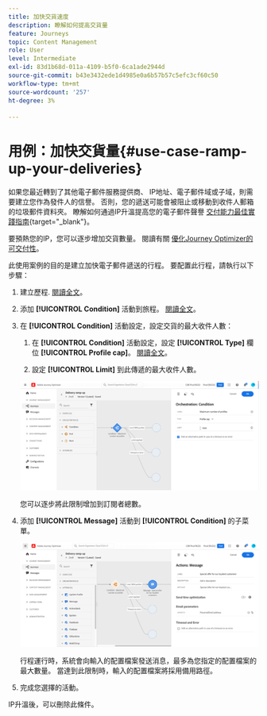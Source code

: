 ```yaml
---
title: 加快交貨速度
description: 瞭解如何提高交貨量
feature: Journeys
topic: Content Management
role: User
level: Intermediate
exl-id: 83d1b68d-011a-4109-b5f0-6ca1ade2944d
source-git-commit: b43e3432ede1d4985e0a6b57b57c5efc3cf60c50
workflow-type: tm+mt
source-wordcount: '257'
ht-degree: 3%

---
```


# 用例：加快交貨量{#use-case-ramp-up-your-deliveries}

如果您最近轉到了其他電子郵件服務提供商、 IP地址、電子郵件域或子域，則需要建立您作為發件人的信譽。 否則，您的遞送可能會被阻止或移動到收件人郵箱的垃圾郵件資料夾。 瞭解如何通過IP升溫提高您的電子郵件聲譽 [交付能力最佳實踐指南](https://experienceleague.adobe.com/docs/deliverability-learn/deliverability-best-practice-guide/additional-resources/generic-resources/increase-reputation-with-ip-warming.html){target=&quot;_blank&quot;}。

要預熱您的IP，您可以逐步增加交貨數量。 閱讀有關 [優化Journey Optimizer的可交付性](../messages/deliverability.md)。

此使用案例的目的是建立加快電子郵件遞送的行程。 要配置此行程，請執行以下步驟：

1. 建立歷程. [閱讀全文](journey-gs.md)。

1. 添加 **[!UICONTROL Condition]** 活動到旅程。 [閱讀全文](condition-activity.md)。

1. 在 **[!UICONTROL Condition]** 活動設定，設定交貨的最大收件人數：

   1. 在 **[!UICONTROL Condition]** 活動設定，設定 **[!UICONTROL Type]** 欄位 **[!UICONTROL Profile cap]**。 [閱讀全文](condition-activity.md#profile_cap)。

   1. 設定 **[!UICONTROL Limit]** 到此傳遞的最大收件人數。

   ![](../assets/profile-cap-condition.png)

   您可以逐步將此限制增加到訂閱者總數。

1. 添加 **[!UICONTROL Message]** 活動到 **[!UICONTROL Condition]** 的子菜單。

   ![](../assets/ramp-up-deliveries-message.png)

   行程運行時，系統會向輸入的配置檔案發送消息，最多為您指定的配置檔案的最大數量。 當達到此限制時，輸入的配置檔案將採用備用路徑。

1. 完成您選擇的活動。

IP升溫後，可以刪除此條件。

